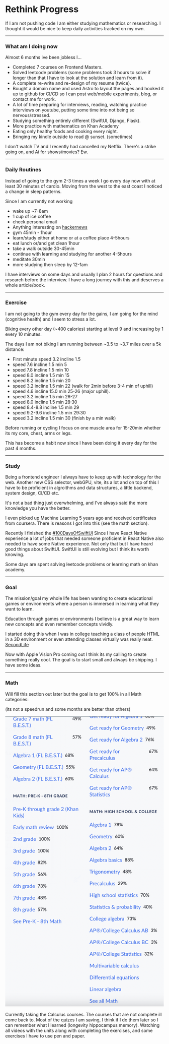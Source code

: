 # Rethink Progress

If I am not pushing code I am either studying mathematics or researching. I thought it would be nice to keep daily activities tracked on my own.

---

### What am I doing now

Almost 6 months Ive been jobless I...

- Completed 7 courses on Frontend Masters.
- Solved leetcode problems (some problems took 3 hours to solve if longer than that I have to look at the solution and learn from it).
- A complete re-write and re-design of my resume (twice).
- Bought a domain name and used Astro to layout the pages and hooked it up to github for CI/CD so I can post web/mobile experiments, blog, or contact me for work.
- A lot of time preparing for interviews, reading, watching practice interviews on youtube, putting some time into not being so nervous/stressed.
- Studying something entirely different (SwiftUI, Django, Flask).
- More practice with mathematics on Khan Academy
- Eating only healthy foods and cooking every night.
- Bringing my kindle outside to read @ sunset. (sometimes)

I don't watch TV and I recently had cancelled my Netflix. There's a strike going on, and Ai for shows/movies? Ew.

---

### Daily Routines

Instead of going to the gym 2-3 times a week I go every day now with at least 30 minutes of cardio. Moving from the west to the east coast I noticed a change in sleep patterns.

Since I am currently not working

- wake up ~7-8am
- 1 cup of ice coffee
- check personal email
- Anything interesting on [hackernews](https://hackernews.com)
- gym 45min - 1hour
- learn/study either at home or at a coffee place 4-5hours
- eat lunch or/and get clean 1hour
- take a walk outside 30-45min
- continue with learning and studying for another 4-5hours
- meditate 30min
- more studying then sleep by 12-1am

I have interviews on some days and usually I plan 2 hours for questions and research before the interview. I have a long journey with this and deserves a whole article/book.

---

### Exercise

I am not going to the gym every day for the gains, I am going for the mind (cognitive health) and I seem to stress a lot.

Biking every other day (~400 calories) starting at level 9 and increasing by 1 every 10 minutes.

The days I am not biking I am running between ~3.5 to ~3.7 miles over a 5k distance:

- First minute speed 3.2 incline 1.5
- speed 7.6 incline 1.5 min 5
- speed 7.8 incline 1.5 min 10
- speed 8.0 incline 1.5 min 15
- speed 8.2 incline 1.5 min 20
- speed 3.2 incline 1.5 min 22 (walk for 2min before 3-4 min of uphill)
- speed 4.6 incline 15.0 min 25-26 (major uphill).
- speed 3.2 incline 1.5 min 26-27
- speed 8.0 incline 1.5 min 28:30
- speed 8.4-8.8 incline 1.5 min 29
- speed 9.2-9.6 incline 1.5 min 29:30
- speed 3.2 incline 1.5 min 30 (finish by a min walk)

Before running or cycling I focus on one muscle area for 15-20min whether its my core, chest, arms or legs.

This has become a habit now since I have been doing it every day for the past 4 months.

---

### Study

Being a frontend engineer I always have to keep up with technology for the web. Another new CSS selector, webGPU, vite, its a lot and on top of this I have to be proficient in algroithms and data structures, a little backend, system design, CI/CD etc.

It's not a bad thing just overwhelming, and I've always said the more knowledge you have the better.

I even picked up Machine Learning 5 years ago and received certificates from coursera. There is reasons I got into this (see the math section).

Recently I finished the [#100DaysOfSwiftUI](https://www.hackingwithswift.com/100/) Since I have React Native experience a lot of jobs that needed someone proficient in React Native also needed to have some Native experience. Not only that but I have heard good things about SwiftUI. SwiftUI is still evolving but I think its worth knowing.

Some days are spent solving leetcode problems or learning math on khan academy.

---

### Goal

The mission/goal my whole life has been wanting to create educational games or environments where a person is immersed in learning what they want to learn.

Education through games or environments I believe is a great way to learn new concepts and even remember concepts vividly.

I started doing this when I was in college teaching a class of people HTML in a 3D environment or even attending classes virtually was really neat. [SecondLife](https://secondlife.com/)

Now with Apple Vision Pro coming out I think its my calling to create something really cool. The goal is to start small and always be shipping. I have some ideas.

---

### Math

Will fill this section out later but the goal is to get 100% in all Math categories:

(its not a speedrun and some months are better than others)

![Progress thus far](images/khan.png)

Currently taking the Calculus courses. The courses that are not complete ill come back to. Most of the quizes I am saving, I think if I do them later so I can remember what I learned (longevity hippocampus memory). Watching all videos with the units along with completing the exercises, and some exercises I have to use pen and paper.
